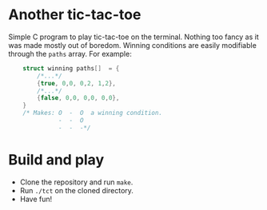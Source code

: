 # Another tic-tac-toe 
Simple C program to play tic-tac-toe on the terminal. Nothing too fancy as it was made mostly out of boredom. Winning conditions are easily modifiable through the ``paths`` array. For example:

```C 
    struct winning paths[]  = {
        /*...*/
        {true, 0,0, 0,2, 1,2},
        /*...*/
        {false, 0,0, 0,0, 0,0},
    }
    /* Makes: O  -  O  a winning condition. 
              -  -  O
              -  -  -*/
```


# Build and play
- Clone the repository and run ``make``.
- Run ``./tct`` on the cloned directory.
- Have fun!
